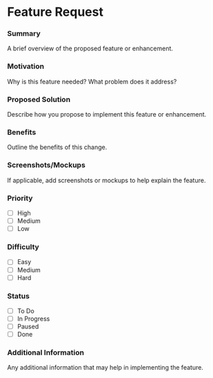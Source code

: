 # Feature Request

### Summary

A brief overview of the proposed feature or enhancement.

### Motivation

Why is this feature needed? What problem does it address?

### Proposed Solution

Describe how you propose to implement this feature or enhancement.

### Benefits

Outline the benefits of this change.

### Screenshots/Mockups

If applicable, add screenshots or mockups to help explain the feature.

### Priority

- [ ] High
- [ ] Medium
- [ ] Low

### Difficulty

- [ ] Easy
- [ ] Medium
- [ ] Hard

### Status

- [ ] To Do
- [ ] In Progress
- [ ] Paused
- [ ] Done

### Additional Information

Any additional information that may help in implementing the feature.

